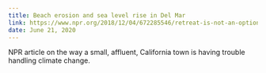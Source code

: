 ```yaml
---
title: Beach erosion and sea level rise in Del Mar
link: https://www.npr.org/2018/12/04/672285546/retreat-is-not-an-option-as-a-california-beach-town-plans-for-rising-seas
date: June 21, 2020
---
```


NPR article on the way a small, affluent, California town is having trouble handling climate change.
